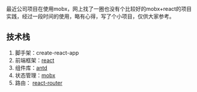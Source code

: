 最近公司项目在使用mobx，网上找了一圈也没有个比较好的mobx+react的项目实践，经过一段时间的使用，略有心得，写了个小项目，仅供大家参考。
## 技术栈
1. 脚手架：create-react-app
2. 前端框架：[react](https://discountry.github.io/react/docs/hello-world.html)
3. 组件库：[antd](https://ant.design/docs/react/introduce-cn)
4. 状态管理：[mobx](https://suprise.gitbooks.io/mobx-cn/content/)
5. 路由： [react-router](https://react-guide.github.io/react-router-cn/index.html)
